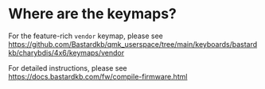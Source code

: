# Where are the keymaps?

For the feature-rich `vendor` keymap, please see https://github.com/Bastardkb/qmk_userspace/tree/main/keyboards/bastardkb/charybdis/4x6/keymaps/vendor

For detailed instructions, please see https://docs.bastardkb.com/fw/compile-firmware.html
